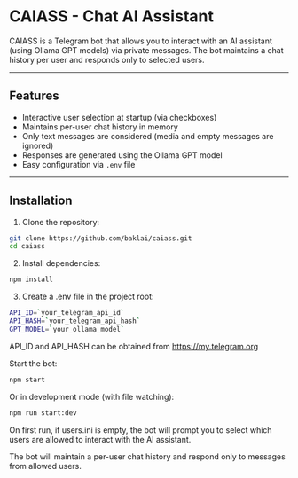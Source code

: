 # CAIASS - Chat AI Assistant

CAIASS is a Telegram bot that allows you to interact with an AI assistant (using Ollama GPT models) via private messages. The bot maintains a chat history per user and responds only to selected users.

---

## Features

- Interactive user selection at startup (via checkboxes)
- Maintains per-user chat history in memory
- Only text messages are considered (media and empty messages are ignored)
- Responses are generated using the Ollama GPT model
- Easy configuration via `.env` file

---

## Installation

1. Clone the repository:

```bash
git clone https://github.com/baklai/caiass.git
cd caiass
```

2. Install dependencies:

```bash
npm install
```

3. Create a .env file in the project root:

```bash
API_ID=`your_telegram_api_id`
API_HASH=`your_telegram_api_hash`
GPT_MODEL=`your_ollama_model`
```

API_ID and API_HASH can be obtained from https://my.telegram.org

Start the bot:

```bash
npm start
```

Or in development mode (with file watching):

```bash
npm run start:dev
```

On first run, if users.ini is empty, the bot will prompt you to select which users are allowed to interact with the AI assistant.

The bot will maintain a per-user chat history and respond only to messages from allowed users.
